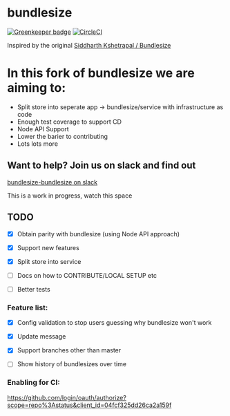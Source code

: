 # bundlesize

[![Greenkeeper badge](https://badges.greenkeeper.io/bundlesize/bundlesize.svg)](https://greenkeeper.io/)
[![CircleCI](https://circleci.com/gh/bundlesize/bundlesize.svg?style=svg)](https://circleci.com/gh/bundlesize/bundlesize)

Inspired by the original [Siddharth Kshetrapal / Bundlesize](https://github.com/siddharthkp/bundlesize)

# In this fork of bundlesize we are aiming to:
- Split store into seperate app -> bundlesize/service with infrastructure as code
- Enough test coverage to support CD
- Node API Support
- Lower the barier to contributing
- Lots lots more


## Want to help? Join us on slack and find out
[bundlesize-bundlesize on slack](https://join.slack.com/t/bundlesize-bundlesize/shared_invite/enQtMzUwNjYxNTMwMzcyLWE5NGI4MzZjMjM4MTRlYzllOTMwYzIzZWNjM2MyMjBmMzNjNGM0ZGVhODc2YjFkNzIwMzNkYjk3NzE0MjZkOTc)


This is a work in progress, watch this space
## TODO
- [x] Obtain parity with bundlesize (using Node API approach)
- [x] Support new features
- [x] Split store into service
- [ ] Docs on how to CONTRIBUTE/LOCAL SETUP etc
- [ ] Better tests


### Feature list:
- [x] Config validation to stop users guessing why bundlesize won't work
- [x] Update message
- [x] Support branches other than master
- [ ] Show history of bundlesizes over time



### Enabling for CI:
https://github.com/login/oauth/authorize?scope=repo%3Astatus&client_id=04fcf325dd26ca2a159f

